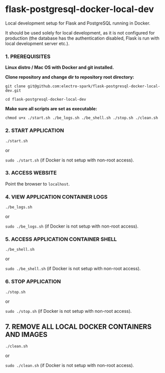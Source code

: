 # flask-postgresql-docker-local-dev
Local development setup for Flask and PostgreSQL running in Docker.

It should be used solely for local development, as it is not configured for production (the database has the authentication disabled, Flask is run with local development server etc.).

### 1. PREREQUISITES

**Linux distro / Mac OS with Docker and git installed.**

**Clone repository and change dir to repository root directory:**

``
git clone git@github.com:electro-spark/flask-postgresql-docker-local-dev.git
``

``
cd flask-postgresql-docker-local-dev
``

**Make sure all scripts are set as executable:**

``
chmod u+x ./start.sh ./be_logs.sh ./be_shell.sh ./stop.sh ./clean.sh
``

### 2. START APPLICATION
``
./start.sh
``

or

``
sudo ./start.sh
``
(if Docker is not setup with non-root access).

### 3. ACCESS WEBSITE
Point the browser to `localhost`.

### 4. VIEW APPLICATION CONTAINER LOGS
``
./be_logs.sh
``

or

``
sudo ./be_logs.sh
``
(if Docker is not setup with non-root access).

### 5. ACCESS APPLICATION CONTAINER SHELL
``
./be_shell.sh
``

or

``
sudo ./be_shell.sh
``
(if Docker is not setup with non-root access).

### 6. STOP APPLICATION
``
./stop.sh
``

or

``
sudo ./stop.sh
``
(if Docker is not setup with non-root access).

## 7. REMOVE ALL LOCAL DOCKER CONTAINERS AND IMAGES
``
./clean.sh
``

or

``
sudo ./clean.sh
``
(if Docker is not setup with non-root access).

